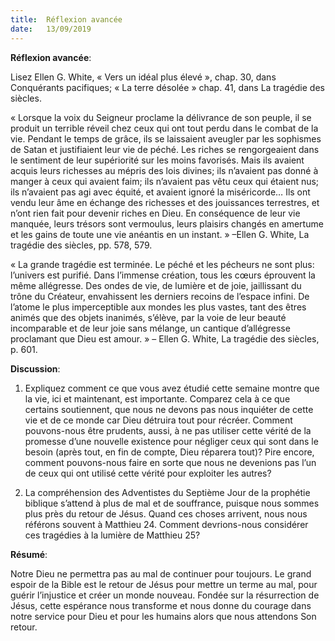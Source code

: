 ```yaml
---
title:  Réflexion avancée
date:   13/09/2019
---
```


**Réflexion avancée**: 

Lisez Ellen G. White, « Vers un idéal plus élevé », chap. 30, dans Conquérants pacifiques; « La terre désolée » chap. 41, dans La tragédie des siècles.

« Lorsque la voix du Seigneur proclame la délivrance de son peuple, il se produit un terrible réveil chez ceux qui ont tout perdu dans le combat de la vie. Pendant le temps de grâce, ils se laissaient aveugler par les sophismes de Satan et justifiaient leur vie de péché. Les riches se rengorgeaient dans le sentiment de leur supériorité sur les moins favorisés. Mais ils avaient acquis leurs richesses au mépris des lois divines; ils n’avaient pas donné à manger à ceux qui avaient faim; ils n’avaient pas vêtu ceux qui étaient nus; ils n’avaient pas agi avec équité, et avaient ignoré la miséricorde… Ils ont vendu leur âme en échange des richesses et des jouissances terrestres, et n’ont rien fait pour devenir riches en Dieu. En conséquence de leur vie manquée, leurs trésors sont vermoulus, leurs plaisirs changés en amertume et les gains de toute une vie anéantis en un instant. » –Ellen G. White, La tragédie des siècles, pp. 578, 579.

« La grande tragédie est terminée. Le péché et les pécheurs ne sont plus: l’univers est purifié. Dans l’immense création, tous les cœurs éprouvent la même allégresse. Des ondes de vie, de lumière et de joie, jaillissant du trône du Créateur, envahissent les derniers recoins de l’espace infini. De l’atome le plus imperceptible aux mondes les plus vastes, tant des êtres animés que des objets inanimés, s’élève, par la voie de leur beauté incomparable et de leur joie sans mélange, un cantique d’allégresse proclamant que Dieu est amour. » – Ellen G. White, La tragédie des siècles, p. 601.

**Discussion**:

1. Expliquez comment ce que vous avez étudié cette semaine montre que la vie, ici et maintenant, est importante. Comparez cela à ce que certains soutiennent, que nous ne devons pas nous inquiéter de cette vie et de ce monde car Dieu détruira tout pour récréer. Comment pouvons-nous être prudents, aussi, à ne pas utiliser cette vérité de la promesse d’une nouvelle existence pour négliger ceux qui sont dans le besoin (après tout, en fin de compte, Dieu réparera tout)? Pire encore, comment pouvons-nous faire en sorte que nous ne devenions pas l’un de ceux qui ont utilisé cette vérité pour exploiter les autres?

2. La compréhension des Adventistes du Septième Jour de la prophétie biblique s’attend à plus de mal et de souffrance, puisque nous sommes plus près du retour de Jésus. Quand ces choses arrivent, nous nous référons souvent à Matthieu 24. Comment devrions-nous considérer ces tragédies à la lumière de Matthieu 25?

**Résumé**: 

Notre Dieu ne permettra pas au mal de continuer pour toujours. Le grand espoir de la Bible est le retour de Jésus pour mettre un terme au mal, pour guérir l’injustice et créer un monde nouveau. Fondée sur la résurrection de Jésus, cette espérance nous transforme et nous donne du courage dans notre service pour Dieu et pour les humains alors que nous attendons Son retour. 
